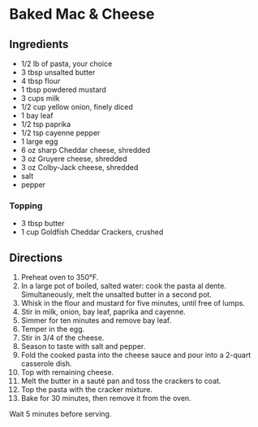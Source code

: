# Baked Mac & Cheese

## Ingredients

* 1/2 lb of pasta, your choice
* 3 tbsp unsalted butter
* 4 tbsp flour
* 1 tbsp powdered mustard
* 3 cups milk
* 1/2 cup yellow onion, finely diced
* 1 bay leaf
* 1/2 tsp paprika
* 1/2 tsp cayenne pepper
* 1 large egg
* 6 oz sharp Cheddar cheese, shredded
* 3 oz Gruyere cheese, shredded
* 3 oz Colby-Jack cheese, shredded
* salt
* pepper

### Topping

* 3 tbsp butter
* 1 cup Goldfish Cheddar Crackers, crushed

## Directions

1. Preheat oven to 350°F.
2. In a large pot of boiled, salted water: cook the pasta al dente. Simultaneously, melt the unsalted butter in a second pot. 
3. Whisk in the flour and mustard for five minutes, until free of lumps. 
4. Stir in milk, onion, bay leaf, paprika and cayenne. 
5. Simmer for ten minutes and remove bay leaf.
6. Temper in the egg. 
7. Stir in 3/4 of the cheese. 
8. Season to taste with salt and pepper. 
9. Fold the cooked pasta into the cheese sauce and pour into a 2-quart casserole dish.
10. Top with remaining cheese.
11. Melt the butter in a sauté pan and toss the crackers to coat.
12. Top the pasta with the cracker mixture.
13. Bake for 30 minutes, then remove it from the oven.

Wait 5 minutes before serving.